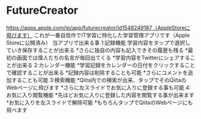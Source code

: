 # FutureCreator
https://apps.apple.com/jp/app/futurecreator/id1548249187（AppleStoreに飛びます）
これが一番自信作でIT学習に特化した学習管理アプリです（Apple Storeに公開済み）
当アプリで出来る事
1:記録機能
学習内容をタップで選択していき保存することが出来る
*さらに独自の内容も記入できその履歴も残る
*最初の画面では偉人たちの名言が毎回出てくる
*学習内容をTwitterにシェアすることが出来る
2:カレンダー機能
*学習記録をカレンダーの日付をクリックすることで確認することが出来る
*記録内容は削除することも可能
*さらにコメントを追加することも可能
3:検索機能
*Qiita内での検索が出来、タップでそのQiitaのWebページに飛びます
*さらに左スライドでお気に入りに登録する事も可能
4:お気に入り閲覧機能
*先ほどお気に入りに登録した内容を閲覧する事が出来ます
*お気に入りを左スライドで解除可能
*もちろんタップでQiitaのWebページにも飛べます
